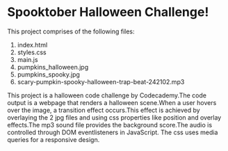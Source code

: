 # Spooktober Halloween Challenge!

This project comprises of the following files:
1. index.html
2. styles.css
3. main.js
4. pumpkins_halloween.jpg
5. pumpkins_spooky.jpg
6. scary-pumpkin-spooky-halloween-trap-beat-242102.mp3

This project is a halloween code challenge by Codecademy.The code output is a webpage that renders a halloween scene.When a user hovers over the image, a transition effect occurs.This effect is achieved by overlaying the 2 jpg files and using css properties like position and overlay effects.The mp3 sound file provides the background score.The audio is controlled through DOM eventlisteners in JavaScript. The css uses media queries for a responsive design.



